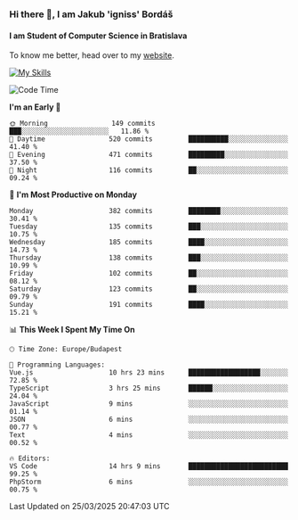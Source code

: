 ### Hi there 👋, I am Jakub 'igniss' Bordáš

#### I am Student of Computer Science in Bratislava
To know me better, head over to my [website](https://bordas.sk).

[![My Skills](https://skillicons.dev/icons?i=js,typescript,html,css,figma,svelte,vue,next,postgresql,nest,express,nodejs)](https://bordas.sk)


<!--START_SECTION:waka-->
![Code Time](http://img.shields.io/badge/Code%20Time-1%2C755%20hrs%2059%20mins-blue)

**I'm an Early 🐤** 

```text
🌞 Morning                149 commits         ███░░░░░░░░░░░░░░░░░░░░░░   11.86 % 
🌆 Daytime                520 commits         ██████████░░░░░░░░░░░░░░░   41.40 % 
🌃 Evening                471 commits         █████████░░░░░░░░░░░░░░░░   37.50 % 
🌙 Night                  116 commits         ██░░░░░░░░░░░░░░░░░░░░░░░   09.24 % 
```
📅 **I'm Most Productive on Monday** 

```text
Monday                   382 commits         ████████░░░░░░░░░░░░░░░░░   30.41 % 
Tuesday                  135 commits         ███░░░░░░░░░░░░░░░░░░░░░░   10.75 % 
Wednesday                185 commits         ████░░░░░░░░░░░░░░░░░░░░░   14.73 % 
Thursday                 138 commits         ███░░░░░░░░░░░░░░░░░░░░░░   10.99 % 
Friday                   102 commits         ██░░░░░░░░░░░░░░░░░░░░░░░   08.12 % 
Saturday                 123 commits         ██░░░░░░░░░░░░░░░░░░░░░░░   09.79 % 
Sunday                   191 commits         ████░░░░░░░░░░░░░░░░░░░░░   15.21 % 
```


📊 **This Week I Spent My Time On** 

```text
🕑︎ Time Zone: Europe/Budapest

💬 Programming Languages: 
Vue.js                   10 hrs 23 mins      ██████████████████░░░░░░░   72.85 % 
TypeScript               3 hrs 25 mins       ██████░░░░░░░░░░░░░░░░░░░   24.04 % 
JavaScript               9 mins              ░░░░░░░░░░░░░░░░░░░░░░░░░   01.14 % 
JSON                     6 mins              ░░░░░░░░░░░░░░░░░░░░░░░░░   00.77 % 
Text                     4 mins              ░░░░░░░░░░░░░░░░░░░░░░░░░   00.52 % 

🔥 Editors: 
VS Code                  14 hrs 9 mins       █████████████████████████   99.25 % 
PhpStorm                 6 mins              ░░░░░░░░░░░░░░░░░░░░░░░░░   00.75 % 
```


 Last Updated on 25/03/2025 20:47:03 UTC
<!--END_SECTION:waka-->

